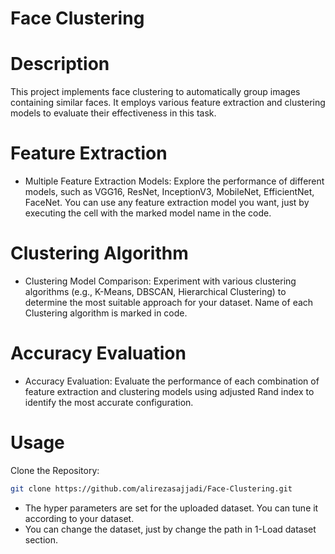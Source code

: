 # Face Clustering

# Description
This project implements face clustering to automatically group images containing similar faces. It employs various feature extraction and clustering models to evaluate their effectiveness in this task.

# Feature Extraction
- Multiple Feature Extraction Models: Explore the performance of different models, such as VGG16, ResNet, InceptionV3, MobileNet, EfficientNet, FaceNet. You can use any feature extraction model you want, just by executing the cell with the marked model name in the code.

# Clustering Algorithm
- Clustering Model Comparison: Experiment with various clustering algorithms (e.g., K-Means, DBSCAN, Hierarchical Clustering) to determine the most suitable approach for your dataset. Name of each Clustering algorithm is marked in code.

 # Accuracy Evaluation
- Accuracy Evaluation: Evaluate the performance of each combination of feature extraction and clustering models using adjusted Rand index to identify the most accurate configuration.
  

# Usage
Clone the Repository:
```bash
git clone https://github.com/alirezasajjadi/Face-Clustering.git
```
- The hyper parameters are set for the uploaded dataset. You can tune it according to your dataset.
- You can change the dataset, just by change the path in 1-Load dataset section. 

